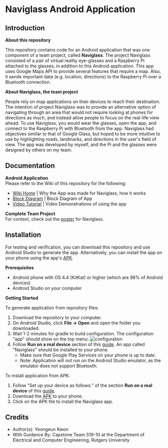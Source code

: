 # Naviglass Android Application

## Introduction
**About this repository**

This repository contains code for an Android application that was one component of a team project, called **Naviglass**. The project Naviglass consisted of a pair of virtual reality eye-glasses and a Raspberry Pi attached to the glasses, in addition to this Android application. This app uses Google Maps API to provide several features that require a map. Also, it sends important data (e.g. location, directions) to the Raspberry Pi over a Bluetooth connection. 

**About Naviglass, the team project**

People rely on map applications on their devices to reach their destination. The intention of project Naviglass was to provide an alternative option of navigating through an area that would not require looking at phones for directions as much, and instead allow people to focus on the real-life view ahead. To use Naviglass, you would wear the glasses, open the app, and connect to the Raspberry Pi with Bluetooth from the app. Naviglass had objectives similar to that of Google Glass, but hoped to be more intuitive to use by highlighting roads, landmarks, and directions in the user's field of view. The app was developed by myself, and the Pi and the glasses were designed by others on my team. 

## Documentation 
**Android Application** 
<br />
Please refer to the Wiki of this repository for the following: 
* [Wiki Home](https://github.com/yeongeunkwon/Android-App-Naviglass/wiki) | Why the App was made for Naviglass, how it works 
* [Block Diagram](https://github.com/yeongeunkwon/Android-App-Naviglass/wiki/Block-Diagram) | Block Diagram of App
* [Video Tutorial](https://github.com/yeongeunkwon/Android-App-Naviglass/wiki/Video-Tutorial) | Video Demonstrations of using the app 

**Complete Team Project** 
<br />
For context, check out the [poster](https://www.ece.rutgers.edu/sites/default/files/capstone/capstone2019/posters/S19-10-poster.pdf) for Naviglass. 

## Installation 
For testing and verification, you can download this repository and use Android Studio to generate the app. Alternatively, you can install the app on your phone using the app's [APK](/app/build/outputs/apk/debug/app-debug.apk). 

**Prerequisites**
* Android phone with OS 4.4 (KitKat) or higher (which are 98% of Android devices) 
* Android Studio on your computer

**Getting Started**

To generate application from repository files: 
1. Download the repository to your computer. 
1. On Android Studio, click **File -> Open** and open the folder you downloaded. 
1. Wait 1-2 minutes for gradle to build configuration. The configuration "app" should show on the top menu: ![configuration](https://user-images.githubusercontent.com/46125838/82724739-ab30c780-9d1b-11ea-8178-065473826559.PNG) 
1. Follow **Run on a real device** section of this [guide](https://developer.android.com/training/basics/firstapp/running-app#RealDevice). An app called "Naviglass" should be installed to your phone. 
    * Make sure that Google Play Services on your phone is up to date. 
    * Note: Application will not run on the Android Studio emulator, as the emulator does not support Bluetooth. 

To install application from APK: 
1. Follow "Set up your device as follows:" of the section **Run on a real device** of this [guide](https://developer.android.com/training/basics/firstapp/running-app#RealDevice). 
1. Download the [APK](/app/build/outputs/apk/debug/app-debug.apk) to your phone. 
1. Click on the APK file to install the Naviglass app. 

## Credits 
* Author(s): Yeongeun Kwon 
* With Guidance By: Capstone Team S19-10 at the Department of Electrical and Computer Engineering, Rutgers University

